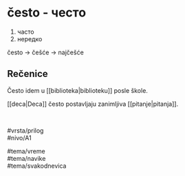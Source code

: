 # često - често

1. часто  
2. нередко

često → češće → najčešće

## Rečenice

Često idem u [[biblioteka|biblioteku]] posle škole.

[[deca|Deca]] često postavljaju zanimljiva [[pitanje|pitanja]].

<br>

#vrsta/prilog  
#nivo/A1  

#tema/vreme  
#tema/navike  
#tema/svakodnevica
